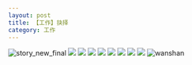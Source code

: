 ```yaml
---
layout: post
title: 【工作】抉择
category: 工作
---
```

![story_new_final](http://r8s97vm6g.hd-bkt.clouddn.com/img/story_new_final.png)
![](http://r8s97vm6g.hd-bkt.clouddn.com/img/job-0316-2.png)
![](http://r8s97vm6g.hd-bkt.clouddn.com/img/job-0316-3.png)
![](http://r8s97vm6g.hd-bkt.clouddn.com/img/job-0316-4.png)
![](http://r8s97vm6g.hd-bkt.clouddn.com/img/job-0316-1.png)
![](http://r8s97vm6g.hd-bkt.clouddn.com/img/devops-0316-2.png)
![](http://r8s97vm6g.hd-bkt.clouddn.com/img/devops-0316-3.png)
![](http://r8s97vm6g.hd-bkt.clouddn.com/img/devops-0316-4.png)
![](http://r8s97vm6g.hd-bkt.clouddn.com/img/devops-0316-1.png)
![wanshan](http://r8s97vm6g.hd-bkt.clouddn.com/img/wanshan.png)

  




